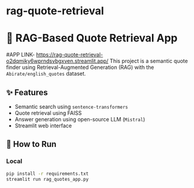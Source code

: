 # rag-quote-retrieval
# 🧠 RAG-Based Quote Retrieval App
#APP LINK- https://rag-quote-retrieval-o2dqmiky6wprndsvbgxven.streamlit.app/
This project is a semantic quote finder using Retrieval-Augmented Generation (RAG) with the `Abirate/english_quotes` dataset.

## ✨ Features

- Semantic search using `sentence-transformers`
- Quote retrieval using FAISS
- Answer generation using open-source LLM (`Mistral`)
- Streamlit web interface

## 🚀 How to Run

### Local
```bash
pip install -r requirements.txt
streamlit run rag_quotes_app.py
